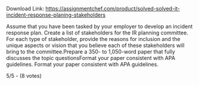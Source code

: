 Download Link: https://assignmentchef.com/product/solved-solved-it-incident-response-planing-stakeholders
<br>
<p title="IT Incident Response planing (Stakeholders) Solution">



<p class="ui header product-top-header" title="IT Incident Response planing (Stakeholders) Solution">Assume that you have been tasked by your employer to develop an incident response plan. Create a list of stakeholders for the IR planning committee. For each type of stakeholder, provide the reasons for inclusion and the unique aspects or vision that you believe each of these stakeholders will bring to the committee.Prepare a 350- to 1,050-word paper that fully discusses the topic questionsFormat your paper consistent with APA guidelines.  Format your paper consistent with APA guidelines.

5/5 - (8 votes)